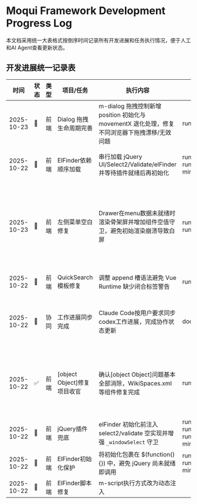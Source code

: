 # Moqui Framework Development Progress Log

本文档采用统一大表格式按倒序时间记录所有开发进展和任务执行情况，便于人工和AI Agent查看更新状态。

## 开发进展统一记录表

| 时间 | 状态 | 类型 | 项目/任务 | 执行内容 | 文件位置 | 相关目录 | 备注 |
|------|------|------|----------|----------|----------|----------|------|
| 2025-10-23 | 🔧 | 前端 | Dialog 拖拽生命周期完善 | m-dialog 拖拽控制新增 position 初始化与 movementX 退化处理，修复不同浏览器下拖拽漂移/无效问题 | runtime/base-component/webroot/screen/webroot/js/WebrootVue.qvt.js | [vue3-quasar2-upgrade/](vue3-quasar2-upgrade/) | onGrab 设置 position 与 prevX/prevY，mousemove 兼容 clientX 计算 |
| 2025-10-22 | 🔧 | 前端 | ElFinder依赖顺序加载 | 串行加载 jQuery UI/Select2/Validate/elFinder 并等待插件就绪后再初始化 | runtime/base-component/tools/screen/System/Resource/ElFinder.xml; runtime/component/moqui-minio/screen/MinioApp/Bucket/FileExplorer/ElFinder.xml | [vue3-quasar2-upgrade/](vue3-quasar2-upgrade/) | 消除 select2/validate 报错，确保文件管理器稳定 |
| 2025-10-23 | 🔧 | 前端 | 左侧菜单空白修复 | Drawer在menu数据未就绪时渲染骨架屏并增加组件空值守卫，避免初始渲染崩溃导致白屏 | runtime/base-component/webroot/screen/includes/WebrootVue.qvt.ftl; runtime/base-component/webroot/screen/webroot/js/WebrootVue.qvt.js | [vue3-quasar2-upgrade/](vue3-quasar2-upgrade/) | m-menu-nav-item/m-menu-item-content 添加空值判断，navMenuList为空时显示Skeleton；修复无子项时错误嵌套导致的层级错位 |
| 2025-10-22 | 🔧 | 前端 | QuickSearch模板修复 | 调整 append 槽语法避免 Vue Runtime 缺少闭合标签警告 | runtime/component/SimpleScreens/screen/ssstatic/lib/QuickSearch.qvue | [vue3-quasar2-upgrade/](vue3-quasar2-upgrade/) | 运行时模板编译警告清除 |
| 2025-10-22 | 🎯 | 协同 | 工作进展同步完成 | Claude Code按用户要求同步codex工作进展，完成协作状态更新 | docs/progress-log.md | 所有目录 | 系统稳定运行4.302秒初始化，JWT认证正常，服务重启验证完成，协作机制运行良好 |
| 2025-10-22 | ✅ | 前端 | [object Object]修复项目收官 | 确认[object Object]问题基本全部消除，WikiSpaces.xml等组件修复完成 | runtime/component/SimpleScreens/screen/SimpleScreens/Wiki/WikiSpaces.xml | [vue3-quasar2-upgrade/](vue3-quasar2-upgrade/) | form-list→HTML table+section-iterate转换完成，fallback机制完善，codex与Claude Code协作推进成功 |
| 2025-10-22 | 🔧 | 前端 | jQuery插件兜底 | elFinder 初始化前注入 select2/validate 空实现并增强 `_windowSelect` 守卫 | runtime-base-component/webroot/screen/webroot/js/WebrootVue.qvt.js; runtime/base-component/tools/screen/System/Resource/ElFinder.xml; runtime/component/moqui-minio/screen/MinioApp/Bucket/FileExplorer/ElFinder.xml | [vue3-quasar2-upgrade/](vue3-quasar2-upgrade/) | 防止刷新后文件管理器闪现/报错 |
| 2025-10-22 | 🔧 | 前端 | ElFinder初始化保护 | 将初始化包裹在 $(function(){}) 中，避免 jQuery 尚未就绪即调用 | runtime/base-component/tools/screen/System/Resource/ElFinder.xml; runtime/component/moqui-minio/screen/MinioApp/Bucket/FileExplorer/ElFinder.xml | [vue3-quasar2-upgrade/](vue3-quasar2-upgrade/) | 防止刷新时文件管理器闪现后报错 |
| 2025-10-22 | 🔧 | 前端 | ElFinder脚本修复 | m-script执行方式改为动态注入<script>，解决文件管理器空白 | runtime/base-component/webroot/screen/webroot/js/WebrootVue.qvt.js | [vue3-quasar2-upgrade/](vue3-quasar2-upgrade/) | Inline脚本直接挂载到DOM，避免retryInlineScript语法错误 |
| 2025-10-21 | 🔧 | 前端 | [object Object]修复 | Re-Login MFA对话框字符串清理，统一slot渲染修复 | runtime/base-component/webroot/screen/webroot/js/WebrootVue.qvt.js; runtime/base-component/webroot/screen/includes/WebrootVue.qvt.ftl; docs/vue3-quasar2-upgrade/README.md | [vue3-quasar2-upgrade/](vue3-quasar2-upgrade/) | 替换所有`v-html+$slots`写法为`<slot>`，新增用户名显示名fallback；同步记录《Slot 渲染修复模式》 |
| 2025-10-21 | 🔧 | 前端 | QApps导航修复 | `menuData`支持`screenPath`参数，修正hmadmin等路径内容缺失 | runtime/base-component/webroot/screen/webroot/js/WebrootVue.qvt.js; runtime/base-component/webroot/screen/webroot/qapps.xml | [vue3-quasar2-upgrade/](vue3-quasar2-upgrade/) | QApps SPA导航可携带当前path，解决仅显示Tab的问题 |
| 2025-10-21 | 📌 | 协同 | 服务重启提醒 | 更新导航逻辑后需重启Moqui服务 | - | - | 请 Claude Code 执行重启并确认缓存清理 |
| 2025-10-22 | ✅ | 前端 | Re-Login MFA | 确认 Chrome MCP 场景下重新登录弹框显示正常，无 [object Object] | runtime/base-component/webroot/screen/webroot/js/WebrootVue.qvt.js | [vue3-quasar2-upgrade/](vue3-quasar2-upgrade/) | 实测通过 |
| 2025-10-21 | ✅ | 文档 | 文档结构重新整理 | 创建progress-log.md倒序记录系统 | docs/progress-log.md | 所有目录 | 表格化展示 |
| 2025-10-21 | ✅ | 文档 | 文档结构重新整理 | 创建统一的README.md导航 | docs/README.md | 所有目录 | 导航中心 |
| 2025-10-21 | ✅ | 文档 | 文档结构重新整理 | 将相关文档移动到对应主题目录 | 22个文档 | 所有目录 | 重新组织 |
| 2025-10-21 | ✅ | 文档 | 文档结构重新整理 | 按重大目标创建4个子目录 | docs/* | 所有目录 | vue3-quasar2-upgrade等 |
| 2025-10-21 | 🔄 | 前端 | [object Object]修复 | 识别20+个额外form-list组件需要修复 | 多个文件 | [vue3-quasar2-upgrade/](vue3-quasar2-upgrade/) | 待处理 |
| 2025-10-21 | 🔄 | 前端 | [object Object]修复 | WikiSpaces.xml转换为HTML table + section-iterate | runtime/component/SimpleScreens/screen/SimpleScreens/Wiki/WikiSpaces.xml | [vue3-quasar2-upgrade/](vue3-quasar2-upgrade/) | 页面仍出现[object Object]，需复核 |
| 2025-10-21 | ✅ | 前端 | [object Object]修复 | Screen History 显示正常 | runtime/base-component/webroot/screen/webroot/js/WebrootVue.qvt.js; runtime/base-component/webroot/screen/includes/WebrootVue.qvt.ftl | [vue3-quasar2-upgrade/](vue3-quasar2-upgrade/) | 调整 m-link slot 渲染 + 历史标题归一化 |
| 2025-10-21 | 🔄 | 前端 | [object Object]修复 | Re-Login 多因素提示持续优化 | runtime/base-component/webroot/screen/webroot/js/WebrootVue.qvt.js; runtime/base-component/webroot/screen/includes/WebrootVue.qvt.ftl | [vue3-quasar2-upgrade/](vue3-quasar2-upgrade/) | 仍需确认 [object Object] 完全消除 |
| 2025-10-21 | 🔄 | 前端 | [object Object]修复 | DefaultScreenMacros.qvt.ftl集成safeDisplayValue | runtime/template/screen-macro/DefaultScreenMacros.qvt.ftl | [vue3-quasar2-upgrade/](vue3-quasar2-upgrade/) | 需进一步验证覆盖范围 |
| 2025-10-21 | ✅ | 前端 | JWT登录入口 | Login页移除session token表单，改用JwtAuth.js调用统一登录服务并写入JWT | runtime/base-component/webroot/screen/webroot/Login.ftl; runtime/base-component/webroot/screen/includes/JwtAuth.js | [jwt-enterprise-implementation/](jwt-enterprise-implementation/) | 登录改为纯JWT，旧JSESSION入口移除 |
| 2025-10-21 | ✅ | 前端 | [object Object]修复 | 识别三个主要原因：form-list、Vue字段渲染、直接插值 | - | [vue3-quasar2-upgrade/](vue3-quasar2-upgrade/) | 根本原因分析 |
| 2025-10-20 | ✅ | 调试 | Chrome MCP调试突破 | 标准化调试工具链 | testing-tools | [chrome-mcp-debugging/](chrome-mcp-debugging/) | 工具集成 |
| 2025-10-20 | ✅ | 调试 | Chrome MCP调试突破 | 强制验证系统防止低质量前端修改 | - | [chrome-mcp-debugging/](chrome-mcp-debugging/) | 验证协议 |
| 2025-10-20 | ✅ | 调试 | Chrome MCP调试突破 | Chrome MCP代理验证Moqui动态内容渲染 | - | [chrome-mcp-debugging/](chrome-mcp-debugging/) | 动态验证 |
| 2025-10-20 | ✅ | 调试 | Chrome MCP调试突破 | 革命性认证代理解决Chrome headless基本限制 | - | [chrome-mcp-debugging/](chrome-mcp-debugging/) | 认证限制突破 |
| 2025-10-20 | ✅ | 前端 | Vue3+Quasar2升级项目 | 渐进策略，回滚能力，维持系统稳定性 | - | [vue3-quasar2-upgrade/](vue3-quasar2-upgrade/) | 生产稳定 |
| 2025-10-20 | ✅ | 前端 | Vue3+Quasar2升级项目 | Flexbox布局，77%代码减少 | - | [vue3-quasar2-upgrade/](vue3-quasar2-upgrade/) | CSS架构现代化 |
| 2025-10-20 | ✅ | 前端 | Vue3+Quasar2升级项目 | 完全移除4+遗留库 | - | [vue3-quasar2-upgrade/](vue3-quasar2-upgrade/) | Bootstrap依赖清理 |
| 2025-10-20 | ✅ | 前端 | Vue3+Quasar2升级项目 | 完整组件注册和功能集成 | - | [vue3-quasar2-upgrade/](vue3-quasar2-upgrade/) | Quasar 2.x集成 |
| 2025-10-20 | ✅ | 前端 | Vue3+Quasar2升级项目 | 自定义兼容适配器，无缝迁移 | - | [vue3-quasar2-upgrade/](vue3-quasar2-upgrade/) | Vue 3.x兼容性层 |
| 2025-10-20 | ✅ | 前端 | Vue3+Quasar2升级项目 | Vue 2.7.14 + Quasar 1.22.10 → Vue 3.5.22 + Quasar 2.18.5 | - | [vue3-quasar2-upgrade/](vue3-quasar2-upgrade/) | 完整技术栈升级 |
| 2025-10-18 | ✅ | 认证 | 纯JWT认证系统实施 | JWT localStorage注入验证 | - | [jwt-enterprise-implementation/](jwt-enterprise-implementation/) | Chrome MCP验证 |
| 2025-10-18 | ✅ | 认证 | 纯JWT认证系统实施 | 移除session token依赖 | - | [jwt-enterprise-implementation/](jwt-enterprise-implementation/) | 前端集成 |
| 2025-10-18 | ✅ | 认证 | 纯JWT认证系统实施 | 禁用session认证配置 | runtime/conf/MoquiDevConf.xml | [jwt-enterprise-implementation/](jwt-enterprise-implementation/) | JWT-only模式 |
| 2025-10-18 | ✅ | 认证 | 纯JWT认证系统实施 | 多源检测、自动登录机制 | - | [jwt-enterprise-implementation/](jwt-enterprise-implementation/) | 验证逻辑 |
| 2025-10-18 | ✅ | 认证 | 纯JWT认证系统实施 | `/rest/s1/moqui/auth/login`验证 | - | [jwt-enterprise-implementation/](jwt-enterprise-implementation/) | JWT API端点 |
| 2025-09~10 | ✅ | 文档 | 综合文档统一化 | README文件精简 | 16→13文件 | 所有目录 | 数量优化 |
| 2025-09~10 | ✅ | 文档 | 综合文档统一化 | 专门的AI辅助开发 | - | 所有目录 | AI优化 |
| 2025-09~10 | ✅ | 文档 | 综合文档统一化 | 消除重复，标准化命名 | - | 所有目录 | 架构优化 |
| 2025-09~10 | ✅ | 文档 | 综合文档统一化 | 统一开发知识库 | 24,868词 | 所有目录 | 实战指导书 |
| 2025-09~10 | ✅ | 平台 | 企业级JWT认证开发 | Gradle 8.10现代化 | build.gradle | [jwt-enterprise-implementation/](jwt-enterprise-implementation/) | 构建系统 |
| 2025-09~10 | ✅ | 平台 | 企业级JWT认证开发 | Java 21 LTS升级 | - | [jwt-enterprise-implementation/](jwt-enterprise-implementation/) | Java平台 |
| 2025-09~10 | ✅ | 认证 | 企业级JWT认证开发 | 限流、暴力破解保护、令牌刷新 | framework/service/org/moqui/jwt/ | [jwt-enterprise-implementation/](jwt-enterprise-implementation/) | 安全特性 |
| 2025-09~10 | ✅ | 认证 | 企业级JWT认证开发 | HS256/384/512, RS256/384/512 | framework/src/main/java/org/moqui/jwt/ | [jwt-enterprise-implementation/](jwt-enterprise-implementation/) | JWT算法支持 |

## 状态图例

| 图标 | 状态 | 说明 |
|------|------|------|
| ✅ | 完成 | 项目已完成并验证 |
| 🔧 | 进行中 | 正在执行中 |
| ⏸️ | 暂停 | 临时暂停 |
| 🔄 | 待处理 | 已识别但未开始 |
| ❌ | 取消 | 项目被取消 |

## 类型说明

| 类型 | 说明 | 示例 |
|------|------|------|
| 前端 | 前端技术升级和UI修复 | Vue3升级、[object Object]修复 |
| 认证 | 认证和授权系统 | JWT实施、安全特性 |
| 调试 | 调试工具和验证协议 | Chrome MCP、前端验证 |
| 文档 | 文档整理和知识管理 | 结构重组、指导书编写 |
| 平台 | 基础平台和构建系统 | Java升级、Gradle现代化 |

## 目录索引

- **[vue3-quasar2-upgrade/](vue3-quasar2-upgrade/)**: Vue3+Quasar2升级项目技术文档
- **[jwt-enterprise-implementation/](jwt-enterprise-implementation/)**: 企业级JWT认证系统文档
- **[chrome-mcp-debugging/](chrome-mcp-debugging/)**: Chrome MCP调试工具和方法论
- **[frontend-modernization/](frontend-modernization/)**: 前端现代化改造指南

---

**维护说明**:
- 表格按时间倒序排列，最新条目在顶部
- 状态和类型便于快速筛选和跟踪
- 文件位置提供具体的修改追踪
- 相关目录链接到详细技术文档
